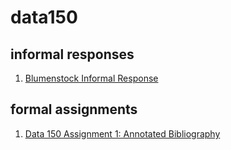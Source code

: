 # data150

## informal responses

1. [Blumenstock Informal Response](https://k-l-chen.github.io/data150/blumenstock.html)


## formal assignments

1. [Data 150 Assignment 1: Annotated Bibliography](https://k-l-chen.github.io/data150/Assignment1.html)
